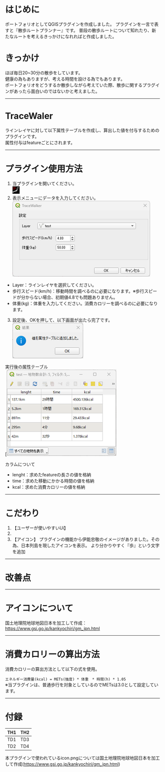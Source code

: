 # はじめに
ポートフォリオとしてQGISプラグインを作成しました。
プラグインを一言で表すと『散歩ルートプランナー』です。
普段の散歩ルートについて知れたり、新たなルートを考えるきっかけになれればと作成しました。

# きっかけ
ほぼ毎日20~30分の散歩をしています。  
健康の為もありますが、考える時間を設ける為でもあります。  
ポートフォリオをどうするか散歩しながら考えていた際、散歩に関するプラグインがあったら面白いのではないかと考えました。  




---  
# TraceWaler
ラインレイヤに対して以下属性テーブルを作成し、算出した値を付与するためのプラグインです。  
属性付与はfeatureごとにされます。  

---
# プラグイン使用方法

1. 当プラグインを開いてください。  
![./icon.png](https://github.com/00ky00/TraceWalker/blob/main/icon.png)
2. 表示メニューにデータを入力してください。  
![./docs/画面1](https://github.com/00ky00/TraceWalker/blob/main/docs/%E7%94%BB%E9%9D%A21.png)  
- Layer：ラインレイヤを選択してください。
- 歩行スピード(km/h)：移動時間を調べるのに必要になります。※歩行スピードが分からない場合、初期値4.8でも問題ありません。
- 体重(kg)：体重を入力してください。消費カロリーを調べるのに必要になります。

  
3. 設定後、OKを押して、以下画面が出たら完了です。  
![./docs/画面2](https://github.com/00ky00/TraceWalker/blob/main/docs/%E7%94%BB%E9%9D%A22.png)
  
実行後の属性テーブル  
[![./docs/画面3](https://github.com/00ky00/TraceWalker/blob/3d938dbfdce6fa84b39bcd7020a52af850f2f64d/docs/%E7%94%BB%E9%9D%A23.png)

カラムについて
- lenght：求めたfeatureの長さの値を格納
- time：求めた移動にかかる時間の値を格納
- kcal：求めた消費カロリーの値を格納
---  

# こだわり

1. 【ユーザーが使いやすいUi】
2. 
3. 【アイコン】
   プラグインの機能から伊能忠敬のイメージがありました。その為、日本列島を現したアイコンを表示。
   より分かりやすく『歩』という文字を追加
   
   


---  
# 改善点

---  

# アイコンについて
国土地理院地球地図日本を加工して作成：https://www.gsi.go.jp/kankyochiri/gm_jpn.html

---  
# 消費カロリーの算出方法

消費カロリーの算出方法として以下の式を使用。  
  
`エネルギー消費量(kcal) = METs(強度) * 体重　* 時間(h) * 1.05`  
  ※当プラグインは、普通歩行を対象としているのでMETsは3.0として設定しています。

---

# 付録

| TH1 | TH2 |
----|---- 
| TD1 | TD3 |
| TD2 | TD4 |









本プラグインで使われているicon.pngについては国土地理院地球地図日本を加工して作成(https://www.gsi.go.jp/kankyochiri/gm_jpn.html)
